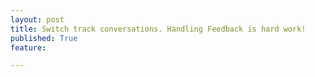 ```yaml
---
layout: post
title: Switch track conversations. Handling Feedback is hard work!
published: True
feature: 

---
```


